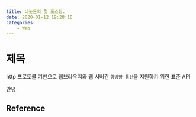 ```yaml
---
title: 냐눗돈의 첫 포스팅.
date: 2020-01-12 19:28:10
categories:
    - Web
---
```


# 제목

http 프로토콜 기반으로 웹브라우저와 웹 서버간 `양방향 통신`을 지원하기 위한 표준 API


안녕

## Reference
